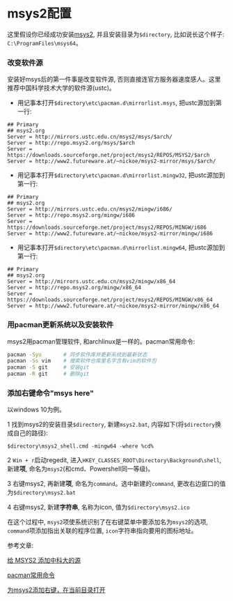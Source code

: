 [//]: # (20180714)
# msys2配置

这里假设你已经成功安装[msys2](https://www.msys2.org/), 并且安装目录为`$directory`, 比如说长这个样子: `C:\ProgramFiles\msys64`。

### 改变软件源
安装好msys后的第一件事是改变软件源, 否则直接连官方服务器速度感人。这里推荐中国科学技术大学的软件源(ustc)。

+ 用记事本打开`$directory\etc\pacman.d\mirrorlist.msys`, 把ustc源加到第一行:
``` text
## Primary
## msys2.org
Server = http://mirrors.ustc.edu.cn/msys2/msys/$arch/
Server = http://repo.msys2.org/msys/$arch
Server = https://downloads.sourceforge.net/project/msys2/REPOS/MSYS2/$arch
Server = http://www2.futureware.at/~nickoe/msys2-mirror/msys/$arch/
```

+ 用记事本打开`$directory\etc\pacman.d\mirrorlist.mingw32`, 把ustc源加到第一行:
``` text
## Primary
## msys2.org
Server = http://mirrors.ustc.edu.cn/msys2/mingw/i686/
Server = http://repo.msys2.org/mingw/i686
Server = https://downloads.sourceforge.net/project/msys2/REPOS/MINGW/i686
Server = http://www2.futureware.at/~nickoe/msys2-mirror/mingw/i686
```

+ 用记事本打开`$directory\etc\pacman.d\mirrorlist.mingw64`, 把ustc源加到第一行:
``` text
## Primary
## msys2.org
Server = http://mirrors.ustc.edu.cn/msys2/mingw/x86_64
Server = http://repo.msys2.org/mingw/x86_64
Server = https://downloads.sourceforge.net/project/msys2/REPOS/MINGW/x86_64
Server = http://www2.futureware.at/~nickoe/msys2-mirror/mingw/x86_64
```

### 用pacman更新系统以及安装软件
msys2用pacman管理软件, 和archlinux是一样的。pacman常用命令:

``` bash
pacman -Syu       # 同步软件库并更新系统到最新状态 
pacman -Ss vim    # 搜索软件仓库里名字含有vim的软件包
pacman -S git     # 安装git
pacman -R git     # 删除git
```

### 添加右键命令"msys here"
以windows 10为例。

1 找到msys2的安装目录`$directory`, 新建`msys2.bat`, 内容如下(将`$directory`换成自己的路径):

``` text
$directory\msys2_shell.cmd -mingw64 -where %cd%
```

2 `Win + r`启动regedit, 进入`HKEY_CLASSES_ROOT\Directory\Background\shell`, 新建**项**, 命名为`msys2`(和cmd、Powershell同一等级)。

3 右键msys2, 再新建**项**, 命名为`command`。选中新建的`command`, 更改右边窗口的值为`$directory\msys2.bat`

4 右键msys2, 新建**字符串**, 名称为icon, 值为`$directory\msys2.ico`

在这个过程中, `msys2`项使系统识别了在右键菜单中要添加名为`msys2`的选项, `command`项添加指出关联的程序位置, `icon`字符串指向要用的图标地址。

参考文章:

[给 MSYS2 添加中科大的源](https://blog.csdn.net/liyuanbhu/article/details/56496501)

[pacman常用命令](https://www.2cto.com/kf/201704/620094.html)

[为msys2添加右键，在当前目录打开](https://blog.csdn.net/u011924787/article/details/69485944)
